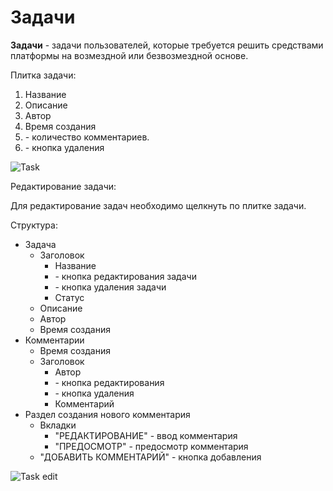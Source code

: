 # Задачи

**Задачи** - задачи пользователей, которые требуется решить средствами платформы на возмездной или безвозмездной основе.

Плитка задачи:

1. Название
2. Описание
3. Автор
4. Время создания
5. <span class='iconify-inline' data-icon='mdi:comment'></span> - количество комментариев.
6. <span class='iconify-inline' data-icon='mdi:delete'></span> - кнопка удаления

![Task](/images/common/task.png)

Редактирование задачи:

Для редактирование задач необходимо щелкнуть по плитке задачи.

Структура:

- Задача
  - Заголовок
    - Название
    - <span class='iconify-inline' data-icon='mdi:pencil'></span> - кнопка редактирования задачи
    - <span class='iconify-inline' data-icon='mdi:delete'></span> - кнопка удаления задачи
    - Статус
  - Описание
  - Автор
  - Время создания
- Комментарии
  - Время создания
  - Заголовок
    - Автор
    - <span class='iconify-inline' data-icon='mdi:pencil'></span> - кнопка редактирования
    - <span class='iconify-inline' data-icon='mdi:delete'></span> - кнопка удаления
    - Комментарий
- Раздел создания нового комментария
  - Вкладки
    - "РЕДАКТИРОВАНИЕ" - ввод комментария
    - "ПРЕДОСМОТР" - предосмотр комментария
  - "ДОБАВИТЬ КОММЕНТАРИЙ" - кнопка добавления

![Task edit](/images/common/task_edit.png)
